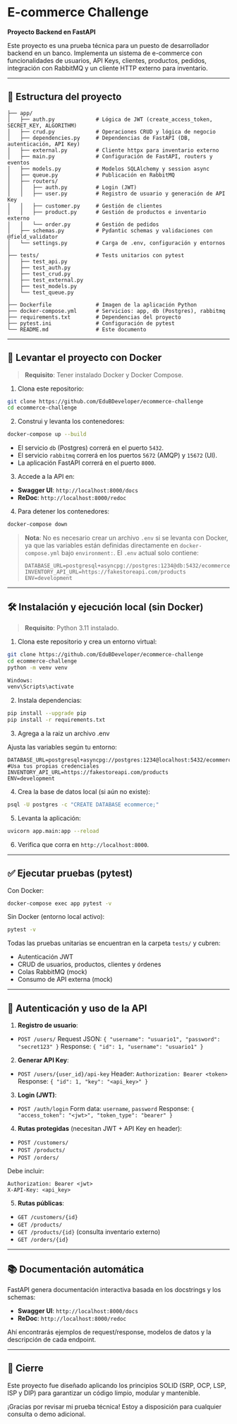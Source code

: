 # E-commerce Challenge

**Proyecto Backend en FastAPI**

Este proyecto es una prueba técnica para un puesto de desarrollador backend en un banco. Implementa un sistema de e-commerce con funcionalidades de usuarios, API Keys, clientes, productos, pedidos, integración con RabbitMQ y un cliente HTTP externo para inventario.

---

## 📁 Estructura del proyecto

```
├── app/
│   ├── auth.py             # Lógica de JWT (create_access_token, SECRET_KEY, ALGORITHM)
│   ├── crud.py             # Operaciones CRUD y lógica de negocio
│   ├── dependencies.py     # Dependencias de FastAPI (DB, autenticación, API Key)
│   ├── external.py         # Cliente httpx para inventario externo
│   ├── main.py             # Configuración de FastAPI, routers y eventos
│   ├── models.py           # Modelos SQLAlchemy y session async
│   ├── queue.py            # Publicación en RabbitMQ
│   ├── routers/
│   │   ├── auth.py         # Login (JWT)
│   │   ├── user.py         # Registro de usuario y generación de API Key
│   │   ├── customer.py     # Gestión de clientes
│   │   ├── product.py      # Gestión de productos e inventario externo
│   │   └── order.py        # Gestión de pedidos
│   ├── schemas.py          # Pydantic schemas y validaciones con @field_validator
│   └── settings.py         # Carga de .env, configuración y entornos
│
├── tests/                  # Tests unitarios con pytest
│   ├── test_api.py
│   ├── test_auth.py
│   ├── test_crud.py
│   ├── test_external.py
│   ├── test_models.py
│   └── test_queue.py
│
├── Dockerfile              # Imagen de la aplicación Python
├── docker-compose.yml      # Servicios: app, db (Postgres), rabbitmq
├── requirements.txt        # Dependencias del proyecto
├── pytest.ini              # Configuración de pytest
└── README.md               # Este documento
```

---

## 🚀 Levantar el proyecto con Docker

> **Requisito**: Tener instalado Docker y Docker Compose.

1. Clona este repositorio:

```bash
git clone https://github.com/EduBDeveloper/ecommerce-challenge
cd ecommerce-challenge
```

2. Construi y levanta los contenedores:

```bash
docker-compose up --build
```

* El servicio `db` (Postgres) correrá en el puerto `5432`.
* El servicio `rabbitmq` correrá en los puertos `5672` (AMQP) y `15672` (UI).
* La aplicación FastAPI correrá en el puerto `8000`.

3. Accede a la API en:

* **Swagger UI**: `http://localhost:8000/docs`
* **ReDoc**: `http://localhost:8000/redoc`

4. Para detener los contenedores:

```bash
docker-compose down
```

> **Nota**: No es necesario crear un archivo `.env` si se levanta con Docker, ya que las variables están definidas directamente en `docker-compose.yml` bajo `environment:`. El `.env` actual solo contiene:
>
> ```env
> DATABASE_URL=postgresql+asyncpg://postgres:1234@db:5432/ecommerce
> INVENTORY_API_URL=https://fakestoreapi.com/products
> ENV=development
> ```

---

## 🛠️ Instalación y ejecución local (sin Docker)

> **Requisito**: Python 3.11 instalado.

1. Clona este repositorio y crea un entorno virtual:

```bash
git clone https://github.com/EduBDeveloper/ecommerce-challenge
cd ecommerce-challenge
python -m venv venv

Windows:
venv\Scripts\activate
```

2. Instala dependencias:

```bash
pip install --upgrade pip
pip install -r requirements.txt
```

3. Agrega a la raiz un archivo .env 

Ajusta las variables según tu entorno:

```dotenv
DATABASE_URL=postgresql+asyncpg://postgres:1234@localhost:5432/ecommerce #Usa tus propias credenciales
INVENTORY_API_URL=https://fakestoreapi.com/products
ENV=development
```

4. Crea la base de datos local (si aún no existe):

```bash
psql -U postgres -c "CREATE DATABASE ecommerce;"
```

5. Levanta la aplicación:

```bash
uvicorn app.main:app --reload
```

6. Verifica que corra en `http://localhost:8000`.

---

## ✅ Ejecutar pruebas (pytest)

Con Docker:

```bash
docker-compose exec app pytest -v
```

Sin Docker (entorno local activo):

```bash
pytest -v
```

Todas las pruebas unitarias se encuentran en la carpeta `tests/` y cubren:

* Autenticación JWT
* CRUD de usuarios, productos, clientes y órdenes
* Colas RabbitMQ (mock)
* Consumo de API externa (mock)

---

## 🔐 Autenticación y uso de la API

1. **Registro de usuario**:

* `POST /users/`
  Request JSON: `{ "username": "usuario1", "password": "secret123" }`
  Response: `{ "id": 1, "username": "usuario1" }`

2. **Generar API Key**:

* `POST /users/{user_id}/api-key`
  Header: `Authorization: Bearer <token>`
  Response: `{ "id": 1, "key": "<api_key>" }`

3. **Login (JWT)**:

* `POST /auth/login`
  Form data: `username`, `password`
  Response: `{ "access_token": "<jwt>", "token_type": "bearer" }`

4. **Rutas protegidas** (necesitan JWT + API Key en header):

* `POST /customers/`
* `POST /products/`
* `POST /orders/`

Debe incluir:

```http
Authorization: Bearer <jwt>
X-API-Key: <api_key>
```

5. **Rutas públicas**:

* `GET /customers/{id}`
* `GET /products/`
* `GET /products/{id}` (consulta inventario externo)
* `GET /orders/{id}`

---

## 📚 Documentación automática

FastAPI genera documentación interactiva basada en los docstrings y los schemas:

* **Swagger UI**: `http://localhost:8000/docs`
* **ReDoc**: `http://localhost:8000/redoc`

Ahí encontrarás ejemplos de request/response, modelos de datos y la descripción de cada endpoint.

---

## 👏 Cierre

Este proyecto fue diseñado aplicando los principios SOLID (SRP, OCP, LSP, ISP y DIP) para garantizar un código limpio, modular y mantenible.

¡Gracias por revisar mi prueba técnica! Estoy a disposición para cualquier consulta o demo adicional.




